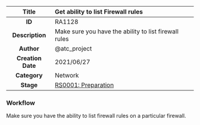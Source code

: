 | Title                       | Get ability to list Firewall rules         |
|:---------------------------:|:--------------------|
| **ID**                      | RA1128            |
| **Description**             | Make sure you have the ability to list firewall rules   |
| **Author**                  | @atc_project        |
| **Creation Date**           | 2021/06/27 |
| **Category**                | Network      |
| **Stage**                   |[RS0001: Preparation](../Response_Stages/RS0001.md)| 

### Workflow

Make sure you have the ability to list firewall rules on a particular firewall. 
